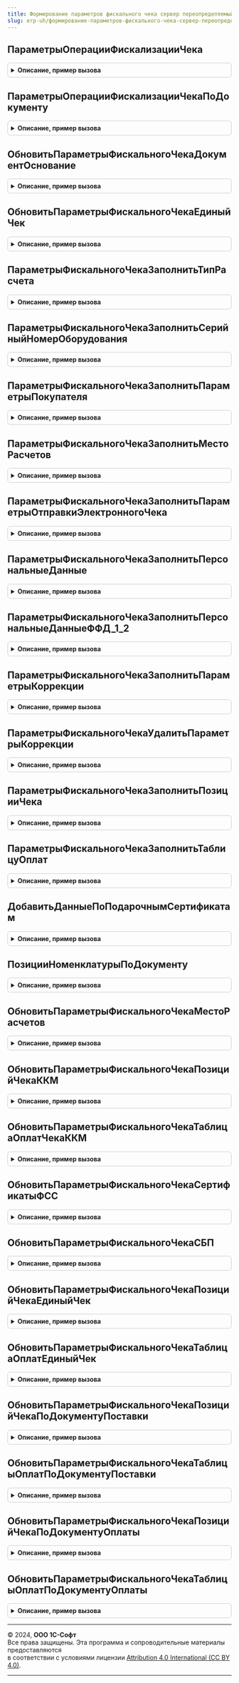 ```yaml
---
title: Формирование параметров фискального чека сервер переопределяемый
slug: erp-uh/формирование-параметров-фискального-чека-сервер-переопределяемый
---
```



## ПараметрыОперацииФискализацииЧека
<details style="margin: 1em 0; padding: 0.5em; border: 1px solid #ccc; border-radius: 6px;">

<summary style="font-weight: bold; cursor: pointer;">Описание, пример вызова</summary>

```bsl

// Инициализирует параметры фискального чека
//
// Параметры:
// 	ПараметрыФискальногоЧека - Структура - Параметры фискального чека
// 	ДокументСсылка - ДокументСсылка - Документ, по которому требуется распечатать чек
// 	Организация - СправочникСсылка.Организации - Организация по документу
Процедура ПараметрыОперацииФискализацииЧека(ПараметрыФискальногоЧека, ДокументСсылка, Организация) Экспорт
```

Пример вызова
```bsl
ФормированиеПараметровФискальногоЧекаСерверПереопределяемый.ПараметрыОперацииФискализацииЧека(ПараметрыФискальногоЧека, ДокументСсылка, Организация) 
```
</details>

## ПараметрыОперацииФискализацииЧекаПоДокументу
<details style="margin: 1em 0; padding: 0.5em; border: 1px solid #ccc; border-radius: 6px;">

<summary style="font-weight: bold; cursor: pointer;">Описание, пример вызова</summary>

```bsl

// Заполняется основные параметры фискального чека
//
// Параметры:
// 	ПараметрыФискальногоЧека - Структура - Параметры фискального чека
// 	ДокументСсылка - ДокументСсылка - Документ, по которому формируются параметры фискального чека
// 	Организация - СправочникСсылка.Организации - Организация документа, по которому формируются параметры фискального чека
Процедура ПараметрыОперацииФискализацииЧекаПоДокументу(ПараметрыФискальногоЧека, ДокументСсылка, Организация, Кассир = Неопределено) Экспорт
```

Пример вызова
```bsl
ФормированиеПараметровФискальногоЧекаСерверПереопределяемый.ПараметрыОперацииФискализацииЧекаПоДокументу(ПараметрыФискальногоЧека, ДокументСсылка, Организация, Кассир);
```
</details>

## ОбновитьПараметрыФискальногоЧекаДокументОснование
<details style="margin: 1em 0; padding: 0.5em; border: 1px solid #ccc; border-radius: 6px;">

<summary style="font-weight: bold; cursor: pointer;">Описание, пример вызова</summary>

```bsl

// Обновляет параметр "ДокументОснование" в параметрах фискального чека
//
// Параметры:
// 	ПараметрыФискальногоЧека - Структура - Параметры фискального чека
// 	ДокументОснование - ДокументСсылка - новое значение параметра "ДокументОснование"
Процедура ОбновитьПараметрыФискальногоЧекаДокументОснование(ПараметрыФискальногоЧека, ДокументОснование) Экспорт
```

Пример вызова
```bsl
ФормированиеПараметровФискальногоЧекаСерверПереопределяемый.ОбновитьПараметрыФискальногоЧекаДокументОснование(ПараметрыФискальногоЧека, ДокументОснование) 
```
</details>

## ОбновитьПараметрыФискальногоЧекаЕдиныйЧек
<details style="margin: 1em 0; padding: 0.5em; border: 1px solid #ccc; border-radius: 6px;">

<summary style="font-weight: bold; cursor: pointer;">Описание, пример вызова</summary>

```bsl

// Обновляет параметр "ЕдиныйЧек" в параметрах фискального чека
//
// Параметры:
// 	ПараметрыФискальногоЧека - Структура - Параметры фискального чека
// 	ФлагЕдиныйЧек - Булево - новое значение параметра "ЕдиныйЧек"
Процедура ОбновитьПараметрыФискальногоЧекаЕдиныйЧек(ПараметрыФискальногоЧека, ФлагЕдиныйЧек) Экспорт
```

Пример вызова
```bsl
ФормированиеПараметровФискальногоЧекаСерверПереопределяемый.ОбновитьПараметрыФискальногоЧекаЕдиныйЧек(ПараметрыФискальногоЧека, ФлагЕдиныйЧек) 
```
</details>

## ПараметрыФискальногоЧекаЗаполнитьТипРасчета
<details style="margin: 1em 0; padding: 0.5em; border: 1px solid #ccc; border-radius: 6px;">

<summary style="font-weight: bold; cursor: pointer;">Описание, пример вызова</summary>

```bsl

// Обновляет параметр "ТипРасчета" в параметрах фискального чека
//
// Параметры:
// 	ПараметрыФискальногоЧека - Структура - Параметры фискального чека
// 	ТипРасчета - ПеречислениеСсылка.ТипыРасчетаДенежнымиСредствами - новое значение параметра "ТипРасчета"
Процедура ПараметрыФискальногоЧекаЗаполнитьТипРасчета(ПараметрыФискальногоЧека, ТипРасчета) Экспорт
```

Пример вызова
```bsl
ФормированиеПараметровФискальногоЧекаСерверПереопределяемый.ПараметрыФискальногоЧекаЗаполнитьТипРасчета(ПараметрыФискальногоЧека, ТипРасчета) 
```
</details>

## ПараметрыФискальногоЧекаЗаполнитьСерийныйНомерОборудования
<details style="margin: 1em 0; padding: 0.5em; border: 1px solid #ccc; border-radius: 6px;">

<summary style="font-weight: bold; cursor: pointer;">Описание, пример вызова</summary>

```bsl

// Обновляет параметр "СерийныйНомер" в параметрах фискального чека
//
// Параметры:
// 	ПараметрыФискальногоЧека - Структура - Параметры фискального чека
// 	СерийныйНомерОборудования - Строка - новое значение параметра "СерийныйНомер"
Процедура ПараметрыФискальногоЧекаЗаполнитьСерийныйНомерОборудования(ПараметрыФискальногоЧека, СерийныйНомерОборудования) Экспорт
```

Пример вызова
```bsl
ФормированиеПараметровФискальногоЧекаСерверПереопределяемый.ПараметрыФискальногоЧекаЗаполнитьСерийныйНомерОборудования(ПараметрыФискальногоЧека, СерийныйНомерОборудования) 
```
</details>

## ПараметрыФискальногоЧекаЗаполнитьПараметрыПокупателя
<details style="margin: 1em 0; padding: 0.5em; border: 1px solid #ccc; border-radius: 6px;">

<summary style="font-weight: bold; cursor: pointer;">Описание, пример вызова</summary>

```bsl

// Обновляет параметры получателя в параметрах фискального чека
//
// Параметры:
// 	ПараметрыФискальногоЧека - Структура - Параметры фискального чека
// 	СведенияОЮрФизЛице - Структура - Сведения о покупателе юр. лице/ИП
Процедура ПараметрыФискальногоЧекаЗаполнитьПараметрыПокупателя(ПараметрыФискальногоЧека, СведенияОЮрФизЛице) Экспорт
```

Пример вызова
```bsl
ФормированиеПараметровФискальногоЧекаСерверПереопределяемый.ПараметрыФискальногоЧекаЗаполнитьПараметрыПокупателя(ПараметрыФискальногоЧека, СведенияОЮрФизЛице) 
```
</details>

## ПараметрыФискальногоЧекаЗаполнитьМестоРасчетов
<details style="margin: 1em 0; padding: 0.5em; border: 1px solid #ccc; border-radius: 6px;">

<summary style="font-weight: bold; cursor: pointer;">Описание, пример вызова</summary>

```bsl

// Обновляет параметр "ТорговыйОбъект" в параметрах фискального чека
//
// Параметры:
// 	ПараметрыФискальногоЧека - Структура - Параметры фискального чека
// 	МестоРасчетов - Структура - содержит структуру значений по торговому объекту
Процедура ПараметрыФискальногоЧекаЗаполнитьМестоРасчетов(ПараметрыФискальногоЧека, МестоРасчетов) Экспорт
```

Пример вызова
```bsl
ФормированиеПараметровФискальногоЧекаСерверПереопределяемый.ПараметрыФискальногоЧекаЗаполнитьМестоРасчетов(ПараметрыФискальногоЧека, МестоРасчетов) 
```
</details>

## ПараметрыФискальногоЧекаЗаполнитьПараметрыОтправкиЭлектронногоЧека
<details style="margin: 1em 0; padding: 0.5em; border: 1px solid #ccc; border-radius: 6px;">

<summary style="font-weight: bold; cursor: pointer;">Описание, пример вызова</summary>

```bsl

// Обновляет параметры отправки электронного чека в параметрах фискального чека
//
// Параметры:
// 	ПараметрыФискальногоЧека - Структура - Параметры фискального чека
// 	ВариантОтправки - ПеречислениеСсылка.ВариантыОтправкиЭлектронногоЧекаПокупателю - вариант отправки электронного чека (email, sms)
// 	КонтактПолучателя - Строка - email или номер телефона
Процедура ПараметрыФискальногоЧекаЗаполнитьПараметрыОтправкиЭлектронногоЧека(ПараметрыФискальногоЧека, ВариантОтправки, КонтактПолучателя) Экспорт
```

Пример вызова
```bsl
ФормированиеПараметровФискальногоЧекаСерверПереопределяемый.ПараметрыФискальногоЧекаЗаполнитьПараметрыОтправкиЭлектронногоЧека(ПараметрыФискальногоЧека, ВариантОтправки, КонтактПолучателя) 
```
</details>

## ПараметрыФискальногоЧекаЗаполнитьПерсональныеДанные
<details style="margin: 1em 0; padding: 0.5em; border: 1px solid #ccc; border-radius: 6px;">

<summary style="font-weight: bold; cursor: pointer;">Описание, пример вызова</summary>

```bsl

// Обновляет персональные данные в параметрах фискального чека
//
// Параметры:
// 	ПараметрыФискальногоЧека - Структура - Параметры фискального чека
// 	ЕстьПерсональныеДанные - Булево - Параметры фискального чека содержат/не содержат персональные данные
// 	Получатель - Строка - ФИО получателя и паспортные данные в случае отсутствия ИНН
// 	ПолучательИНН - Строка - ИНН получателя
Процедура ПараметрыФискальногоЧекаЗаполнитьПерсональныеДанные(ПараметрыФискальногоЧека, ЕстьПерсональныеДанные, Получатель, ПолучательИНН) Экспорт
```

Пример вызова
```bsl
ФормированиеПараметровФискальногоЧекаСерверПереопределяемый.ПараметрыФискальногоЧекаЗаполнитьПерсональныеДанные(ПараметрыФискальногоЧека, ЕстьПерсональныеДанные, Получатель, ПолучательИНН) 
```
</details>

## ПараметрыФискальногоЧекаЗаполнитьПерсональныеДанныеФФД_1_2
<details style="margin: 1em 0; padding: 0.5em; border: 1px solid #ccc; border-radius: 6px;">

<summary style="font-weight: bold; cursor: pointer;">Описание, пример вызова</summary>

```bsl

// Обновляет персональные данные в параметрах фискального чека версии ФФД 1.2
//
// Параметры:
// 	ПараметрыФискальногоЧека - Структура - Параметры фискального чека
// 	ЕстьПерсональныеДанные - Булево - Параметры фискального чека содержат/не содержат персональные данные
// 	ТипПерсональныхДанных - ПеречислениеСсылка.ТипыПерсональныхДанныхККТ - Тип персональных данных, указанных при пробитии чека
//	СубъектПерсональныхДанных - СправочникСсылка.ФизическиеЛица - Розничный покупатель
// 	СведенияОПокупателе - Структура - Сведения о покупателе
Процедура ПараметрыФискальногоЧекаЗаполнитьПерсональныеДанныеФФД_1_2(ПараметрыФискальногоЧека, ЕстьПерсональныеДанные, ТипПерсональныхДанных, СубъектПерсональныхДанных, СведенияОПокупателе) Экспорт
```

Пример вызова
```bsl
ФормированиеПараметровФискальногоЧекаСерверПереопределяемый.ПараметрыФискальногоЧекаЗаполнитьПерсональныеДанныеФФД_1_2(ПараметрыФискальногоЧека, ЕстьПерсональныеДанные, ТипПерсональныхДанных, СубъектПерсональныхДанных, СведенияОПокупателе) 
```
</details>

## ПараметрыФискальногоЧекаЗаполнитьПараметрыКоррекции
<details style="margin: 1em 0; padding: 0.5em; border: 1px solid #ccc; border-radius: 6px;">

<summary style="font-weight: bold; cursor: pointer;">Описание, пример вызова</summary>

```bsl

// Обновляет параметры чека коррекции в параметрах фискального чека
//
// Параметры:
// 	ПараметрыФискальногоЧека - Структура - Параметры фискального чека
// 	КорректируемыйДокумент - ДокументСсылка - Основание, по которому введен документ печати чека
// 	ВидКоррекции - ПеречислениеСсылка.ВидыЧековКоррекции - вид чека коррекции
// 	ДанныеКоррекции - Массив - Дополнительные данные коррекции
Процедура ПараметрыФискальногоЧекаЗаполнитьПараметрыКоррекции(ПараметрыФискальногоЧека, КорректируемыйДокумент, ВидКоррекции, ДанныеКоррекции) Экспорт
```

Пример вызова
```bsl
ФормированиеПараметровФискальногоЧекаСерверПереопределяемый.ПараметрыФискальногоЧекаЗаполнитьПараметрыКоррекции(ПараметрыФискальногоЧека, КорректируемыйДокумент, ВидКоррекции, ДанныеКоррекции) 
```
</details>

## ПараметрыФискальногоЧекаУдалитьПараметрыКоррекции
<details style="margin: 1em 0; padding: 0.5em; border: 1px solid #ccc; border-radius: 6px;">

<summary style="font-weight: bold; cursor: pointer;">Описание, пример вызова</summary>

```bsl

// Очищает параметры чека коррекции в параметрах фискального чека
//
// Параметры:
// 	ПараметрыФискальногоЧека - Структура - Параметры фискального чека
Процедура ПараметрыФискальногоЧекаУдалитьПараметрыКоррекции(ПараметрыФискальногоЧека) Экспорт
```

Пример вызова
```bsl
ФормированиеПараметровФискальногоЧекаСерверПереопределяемый.ПараметрыФискальногоЧекаУдалитьПараметрыКоррекции(ПараметрыФискальногоЧека) 
```
</details>

## ПараметрыФискальногоЧекаЗаполнитьПозицииЧека
<details style="margin: 1em 0; padding: 0.5em; border: 1px solid #ccc; border-radius: 6px;">

<summary style="font-weight: bold; cursor: pointer;">Описание, пример вызова</summary>

```bsl

// Обновляет параметр "ПозицииЧека" в параметрах фискального чека
//
// Параметры:
// 	ПараметрыФискальногоЧека - Структура - Параметры фискального чека
// 	ПозицииЧека - Массив - новое значение параметра "ПозицииЧека"
Процедура ПараметрыФискальногоЧекаЗаполнитьПозицииЧека(ПараметрыФискальногоЧека, ПозицииЧека) Экспорт
```

Пример вызова
```bsl
ФормированиеПараметровФискальногоЧекаСерверПереопределяемый.ПараметрыФискальногоЧекаЗаполнитьПозицииЧека(ПараметрыФискальногоЧека, ПозицииЧека) 
```
</details>

## ПараметрыФискальногоЧекаЗаполнитьТаблицуОплат
<details style="margin: 1em 0; padding: 0.5em; border: 1px solid #ccc; border-radius: 6px;">

<summary style="font-weight: bold; cursor: pointer;">Описание, пример вызова</summary>

```bsl

// Обновляет параметр "ТаблицаОплат" в параметрах фискального чека
//
// Параметры:
// 	ПараметрыФискальногоЧека - Структура - Параметры фискального чека
// 	ТаблицаОплат - Массив - новое значение параметра "ТаблицаОплат"
Процедура ПараметрыФискальногоЧекаЗаполнитьТаблицуОплат(ПараметрыФискальногоЧека, ТаблицаОплат) Экспорт
```

Пример вызова
```bsl
ФормированиеПараметровФискальногоЧекаСерверПереопределяемый.ПараметрыФискальногоЧекаЗаполнитьТаблицуОплат(ПараметрыФискальногоЧека, ТаблицаОплат) 
```
</details>

## ДобавитьДанныеПоПодарочнымСертификатам
<details style="margin: 1em 0; padding: 0.5em; border: 1px solid #ccc; border-radius: 6px;">

<summary style="font-weight: bold; cursor: pointer;">Описание, пример вызова</summary>

```bsl

// Добавляет дополнительные данные к параметрам фискального чека в случае оплаты подарочным сертификатом
//
// Параметры:
// 	ПараметрыФискальногоЧека - Структура - Параметры фискального чека, состоит из:
// 	* ПозицииЧека - Массив - Массив структур позиции чека
// 	* ТаблицаОплат - Массив - Массив структур видов оплат с суммами
// 	ПодарочныеСертификаты - ТаблицаЗначений - Список подарочных сертификатов с суммовыми данными
Процедура ДобавитьДанныеПоПодарочнымСертификатам(ПараметрыФискальногоЧека, ПодарочныеСертификаты) Экспорт
```

Пример вызова
```bsl
ФормированиеПараметровФискальногоЧекаСерверПереопределяемый.ДобавитьДанныеПоПодарочнымСертификатам(ПараметрыФискальногоЧека, ПодарочныеСертификаты) 
```
</details>

## ПозицииНоменклатурыПоДокументу
<details style="margin: 1em 0; padding: 0.5em; border: 1px solid #ccc; border-radius: 6px;">

<summary style="font-weight: bold; cursor: pointer;">Описание, пример вызова</summary>

```bsl

// Возвращает таблицу товаров для заполнения позиций строк в параметрах чека
//
// Параметры:
// 	ДокументСсылка - ДокументСсылка - Документ для получения товарных позиций
// Возвращаемое значение:
// 	ТаблицаЗначений - Таблицу с товарными позициями с количественными и суммовыми показателями
Функция ПозицииНоменклатурыПоДокументу(ДокументСсылка) Экспорт
```

Пример вызова
```bsl
Результат = ФормированиеПараметровФискальногоЧекаСерверПереопределяемый.ПозицииНоменклатурыПоДокументу(ДокументСсылка) 
```
</details>

## ОбновитьПараметрыФискальногоЧекаМестоРасчетов
<details style="margin: 1em 0; padding: 0.5em; border: 1px solid #ccc; border-radius: 6px;">

<summary style="font-weight: bold; cursor: pointer;">Описание, пример вызова</summary>

```bsl

// Обновляет данные торгового объекта в параметрах чека
//
// Параметры:
// 	ПараметрыОперацииФискализацииЧека - Структура - Параметры фискального чека
//  Организация - СправочникСсылка.Организации - Ссылка на организацию
// 	ТорговыйОбъект - СправочникСсылка.Склады - Ссылка на склад, к которому привязана ККТ
//  ОборудованиеККТ - СправочникСсылка.ПодключаемоеОборудование - Ссылка на ККТ
Процедура ОбновитьПараметрыФискальногоЧекаМестоРасчетов(ПараметрыОперацииФискализацииЧека, Организация, ТорговыйОбъект, ОборудованиеККТ) Экспорт
```

Пример вызова
```bsl
ФормированиеПараметровФискальногоЧекаСерверПереопределяемый.ОбновитьПараметрыФискальногоЧекаМестоРасчетов(ПараметрыОперацииФискализацииЧека, Организация, ТорговыйОбъект, ОборудованиеККТ) 
```
</details>

## ОбновитьПараметрыФискальногоЧекаПозицийЧекаККМ
<details style="margin: 1em 0; padding: 0.5em; border: 1px solid #ccc; border-radius: 6px;">

<summary style="font-weight: bold; cursor: pointer;">Описание, пример вызова</summary>

```bsl

// Рассчитывает и обновляет параметр позиций чека ККМ (ЧекККМ, ЧекККМВозврат, ЧекККМКоррекции)
//
// Параметры:
// 	ПараметрыФискальногоЧека - Структура - Параметры фискального чека
// 	ДокументСсылка - ДокументСсылка - Ссылка на чек ККМ
Процедура ОбновитьПараметрыФискальногоЧекаПозицийЧекаККМ(ПараметрыФискальногоЧека, ДокументСсылка) Экспорт
```

Пример вызова
```bsl
ФормированиеПараметровФискальногоЧекаСерверПереопределяемый.ОбновитьПараметрыФискальногоЧекаПозицийЧекаККМ(ПараметрыФискальногоЧека, ДокументСсылка) 
```
</details>

## ОбновитьПараметрыФискальногоЧекаТаблицаОплатЧекаККМ
<details style="margin: 1em 0; padding: 0.5em; border: 1px solid #ccc; border-radius: 6px;">

<summary style="font-weight: bold; cursor: pointer;">Описание, пример вызова</summary>

```bsl

// Рассчитывает и обновляет параметр таблицы оплат чека ККМ (ЧекККМ, ЧекККМВозврат, ЧекККМКоррекции)
//
// Параметры:
// 	ПараметрыФискальногоЧека - Структура - Параметры фискального чека
// 	ИнформацияОбОплате - Структура - Суммы оплат по видам оплат
Процедура ОбновитьПараметрыФискальногоЧекаТаблицаОплатЧекаККМ(ПараметрыФискальногоЧека, ИнформацияОбОплате) Экспорт
```

Пример вызова
```bsl
ФормированиеПараметровФискальногоЧекаСерверПереопределяемый.ОбновитьПараметрыФискальногоЧекаТаблицаОплатЧекаККМ(ПараметрыФискальногоЧека, ИнформацияОбОплате) 
```
</details>

## ОбновитьПараметрыФискальногоЧекаСертификатыФСС
<details style="margin: 1em 0; padding: 0.5em; border: 1px solid #ccc; border-radius: 6px;">

<summary style="font-weight: bold; cursor: pointer;">Описание, пример вызова</summary>

```bsl

// Обновить параметры фискального чека по сертификатам ФСС.
//
// Параметры:
//  ПараметрыФискальногоЧека - Структура - Параметры фискального чека
//  ОплатыПлатежнымиКартами - ТаблицаЗначений -  Оплаты платежными картами
Процедура ОбновитьПараметрыФискальногоЧекаСертификатыФСС(ПараметрыФискальногоЧека, ОплатыПлатежнымиКартами) Экспорт
```

Пример вызова
```bsl
ФормированиеПараметровФискальногоЧекаСерверПереопределяемый.ОбновитьПараметрыФискальногоЧекаСертификатыФСС(ПараметрыФискальногоЧека, ОплатыПлатежнымиКартами) 
```
</details>

## ОбновитьПараметрыФискальногоЧекаСБП
<details style="margin: 1em 0; padding: 0.5em; border: 1px solid #ccc; border-radius: 6px;">

<summary style="font-weight: bold; cursor: pointer;">Описание, пример вызова</summary>

```bsl

// Обновить параметры фискального чека по СБП.
//
// Параметры:
//  ПараметрыФискальногоЧека - Структура - Параметры фискального чека
//  ОплатыСБП - ТаблицаЗначений -  Оплаты СБП
Процедура ОбновитьПараметрыФискальногоЧекаСБП(ПараметрыФискальногоЧека, ОплатыСБП) Экспорт
```

Пример вызова
```bsl
ФормированиеПараметровФискальногоЧекаСерверПереопределяемый.ОбновитьПараметрыФискальногоЧекаСБП(ПараметрыФискальногоЧека, ОплатыСБП) 
```
</details>

## ОбновитьПараметрыФискальногоЧекаПозицийЧекаЕдиныйЧек
<details style="margin: 1em 0; padding: 0.5em; border: 1px solid #ccc; border-radius: 6px;">

<summary style="font-weight: bold; cursor: pointer;">Описание, пример вызова</summary>

```bsl

// Рассчитывает и обновляет параметр позиций единого чека
//
// Параметры:
// 	ПараметрыФискальногоЧека - Структура - Параметры фискального чека
// 	ДокументыЕдиногоЧека - Массив - Документы, входящие в единый чек
Процедура ОбновитьПараметрыФискальногоЧекаПозицийЧекаЕдиныйЧек(ПараметрыФискальногоЧека, ДокументыЕдиногоЧека) Экспорт
```

Пример вызова
```bsl
ФормированиеПараметровФискальногоЧекаСерверПереопределяемый.ОбновитьПараметрыФискальногоЧекаПозицийЧекаЕдиныйЧек(ПараметрыФискальногоЧека, ДокументыЕдиногоЧека) 
```
</details>

## ОбновитьПараметрыФискальногоЧекаТаблицаОплатЕдиныйЧек
<details style="margin: 1em 0; padding: 0.5em; border: 1px solid #ccc; border-radius: 6px;">

<summary style="font-weight: bold; cursor: pointer;">Описание, пример вызова</summary>

```bsl

// Рассчитывает и обновляет параметр таблицы оплат единого чека
//
// Параметры:
// 	ПараметрыФискальногоЧека - Структура - Параметры фискального чека
// 	ДокументыЕдиногоЧека - Массив - Документы, входящие в единый чек
Процедура ОбновитьПараметрыФискальногоЧекаТаблицаОплатЕдиныйЧек(ПараметрыФискальногоЧека, ДокументыЕдиногоЧека) Экспорт
```

Пример вызова
```bsl
ФормированиеПараметровФискальногоЧекаСерверПереопределяемый.ОбновитьПараметрыФискальногоЧекаТаблицаОплатЕдиныйЧек(ПараметрыФискальногоЧека, ДокументыЕдиногоЧека) 
```
</details>

## ОбновитьПараметрыФискальногоЧекаПозицийЧекаПоДокументуПоставки
<details style="margin: 1em 0; padding: 0.5em; border: 1px solid #ccc; border-radius: 6px;">

<summary style="font-weight: bold; cursor: pointer;">Описание, пример вызова</summary>

```bsl

// Рассчитывает и обновляет параметр позиций чека для документа поставки
//
// Параметры:
// 	ПараметрыФискальногоЧека - Структура - Параметры фискального чека
// 	ОбъектыРасчетовСПризнакамиСпособаРасчетов - ТаблицаЗначений - таблица сумм поставки по объектам расчетов
// 		документа печати чека с детализацией по признакам способа расчета.
Процедура ОбновитьПараметрыФискальногоЧекаПозицийЧекаПоДокументуПоставки(ПараметрыФискальногоЧека, ОбъектыРасчетовСПризнакамиСпособаРасчетов) Экспорт
```

Пример вызова
```bsl
ФормированиеПараметровФискальногоЧекаСерверПереопределяемый.ОбновитьПараметрыФискальногоЧекаПозицийЧекаПоДокументуПоставки(ПараметрыФискальногоЧека, ОбъектыРасчетовСПризнакамиСпособаРасчетов) 
```
</details>

## ОбновитьПараметрыФискальногоЧекаТаблицыОплатПоДокументуПоставки
<details style="margin: 1em 0; padding: 0.5em; border: 1px solid #ccc; border-radius: 6px;">

<summary style="font-weight: bold; cursor: pointer;">Описание, пример вызова</summary>

```bsl

// Рассчитывает и обновляет параметр таблицы оплат чека для документа поставки
//
// Параметры:
// 	ПараметрыФискальногоЧека - Структура - Параметры фискального чека
// 	СтруктуруОплатДокументаПоставки - Структура - Суммы оплат по видам оплат
Процедура ОбновитьПараметрыФискальногоЧекаТаблицыОплатПоДокументуПоставки(ПараметрыФискальногоЧека, СтруктуруОплатДокументаПоставки) Экспорт
```

Пример вызова
```bsl
ФормированиеПараметровФискальногоЧекаСерверПереопределяемый.ОбновитьПараметрыФискальногоЧекаТаблицыОплатПоДокументуПоставки(ПараметрыФискальногоЧека, СтруктуруОплатДокументаПоставки) 
```
</details>

## ОбновитьПараметрыФискальногоЧекаПозицийЧекаПоДокументуОплаты
<details style="margin: 1em 0; padding: 0.5em; border: 1px solid #ccc; border-radius: 6px;">

<summary style="font-weight: bold; cursor: pointer;">Описание, пример вызова</summary>

```bsl

// Рассчитывает и обновляет параметр позиций чека для документа оплаты
//
// Параметры:
// 	ПараметрыФискальногоЧека - Структура - Параметры фискального чека
// 	ОбъектыРасчетовСПризнакамиСпособаРасчетов - ТаблицаЗначений - таблица сумм поставки по объектам расчетов документа
// 		печати чека с детализацией по признакам способа расчета.
// 	ИмяКомандыПробитияЧека - Строка - Имя команды пробития чека
Процедура ОбновитьПараметрыФискальногоЧекаПозицийЧекаПоДокументуОплаты(ПараметрыФискальногоЧека, ОбъектыРасчетовСПризнакамиСпособаРасчетов, ИмяКомандыПробитияЧека) Экспорт
```

Пример вызова
```bsl
ФормированиеПараметровФискальногоЧекаСерверПереопределяемый.ОбновитьПараметрыФискальногоЧекаПозицийЧекаПоДокументуОплаты(ПараметрыФискальногоЧека, ОбъектыРасчетовСПризнакамиСпособаРасчетов, ИмяКомандыПробитияЧека) 
```
</details>

## ОбновитьПараметрыФискальногоЧекаТаблицыОплатПоДокументуОплаты
<details style="margin: 1em 0; padding: 0.5em; border: 1px solid #ccc; border-radius: 6px;">

<summary style="font-weight: bold; cursor: pointer;">Описание, пример вызова</summary>

```bsl

// Рассчитывает и обновляет параметр таблицы оплат чека для документа оплаты
//
// Параметры:
// 	ПараметрыФискальногоЧека - Структура - Параметры фискального чека
// 	СуммаДокумента - Структура - Суммы оплат по видам оплат
Процедура ОбновитьПараметрыФискальногоЧекаТаблицыОплатПоДокументуОплаты(ПараметрыФискальногоЧека, СуммаДокумента) Экспорт
```

Пример вызова
```bsl
ФормированиеПараметровФискальногоЧекаСерверПереопределяемый.ОбновитьПараметрыФискальногоЧекаТаблицыОплатПоДокументуОплаты(ПараметрыФискальногоЧека, СуммаДокумента) 
```
</details>

---

© 2024, **ООО 1С-Софт**  
Все права защищены. Эта программа и сопроводительные материалы предоставляются  
в соответствии с условиями лицензии [Attribution 4.0 International (CC BY 4.0)](https://creativecommons.org/licenses/by/4.0/legalcode).

---
